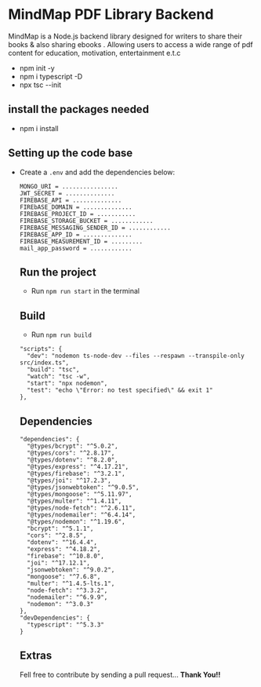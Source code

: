 # MindMap PDF Library Backend

MindMap is a Node.js backend library designed for writers to share their books & also sharing ebooks . Allowing users to access a wide range of pdf content for education, motivation, entertainment e.t.c

* npm init -y
* npm i typescript -D
* npx tsc --init
  
## install the packages needed
* npm i install

## Setting up the code base
- Create a `.env` and add the dependencies below:
  ```
  MONGO_URI = ................
  JWT_SECRET = ..............
  FIREBASE_API = ..............
  FIREbASE_DOMAIN = ..............
  FIREBASE_PROJECT_ID = ...........
  FIREBASE_STORAGE_BUCKET = ............
  FIREBASE_MESSAGING_SENDER_ID = ............
  FIREBASE_APP_ID = ..............
  FIREBASE_MEASUREMENT_ID = .........
  mail_app_password = ............
  ```
  
  ## Run the project
  - Run `npm run start` in the terminal

  ## Build
  - Run `npm run build`
    
  ```
  "scripts": {
    "dev": "nodemon ts-node-dev --files --respawn --transpile-only src/index.ts",
    "build": "tsc",
    "watch": "tsc -w",
    "start": "npx nodemon",
    "test": "echo \"Error: no test specified\" && exit 1"
  },
  ```
  
  ## Dependencies
  ```
  "dependencies": {
    "@types/bcrypt": "^5.0.2",
    "@types/cors": "^2.8.17",
    "@types/dotenv": "^8.2.0",
    "@types/express": "^4.17.21",
    "@types/firebase": "^3.2.1",
    "@types/joi": "^17.2.3",
    "@types/jsonwebtoken": "^9.0.5",
    "@types/mongoose": "^5.11.97",
    "@types/multer": "^1.4.11",
    "@types/node-fetch": "^2.6.11",
    "@types/nodemailer": "^6.4.14",
    "@types/nodemon": "^1.19.6",
    "bcrypt": "^5.1.1",
    "cors": "^2.8.5",
    "dotenv": "^16.4.4",
    "express": "^4.18.2",
    "firebase": "^10.8.0",
    "joi": "^17.12.1",
    "jsonwebtoken": "^9.0.2",
    "mongoose": "^7.6.8",
    "multer": "^1.4.5-lts.1",
    "node-fetch": "^3.3.2",
    "nodemailer": "^6.9.9",
    "nodemon": "^3.0.3"
  },
  "devDependencies": {
    "typescript": "^5.3.3"
  }
  ```
  
  ## Extras
  Fell free to contribute by sending a pull request... **Thank You!!**

  
